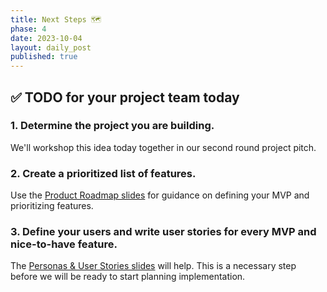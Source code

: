 ```yaml
---
title: Next Steps 🗺️
phase: 4
date: 2023-10-04
layout: daily_post
published: true
---
```


## ✅ TODO for your project team today

### 1. Determine the project you are building.

We'll workshop this idea today together in our second round project pitch.

### 2. Create a prioritized list of features.

Use the [Product Roadmap slides](https://drive.google.com/file/d/1CfBqu0XJ2nu0YwX3udJ9tulN3CxK8Tdz/view?usp=share_link) for guidance on defining your MVP and prioritizing features.

### 3. Define your users and write user stories for every MVP and nice-to-have feature.

The [Personas & User Stories slides](https://drive.google.com/file/d/1QCvM1hgpDYYdIfQvsfvNxiUztUTWDSyh/view?usp=sharing) will help. This is a necessary step before we will be ready to start planning implementation.
